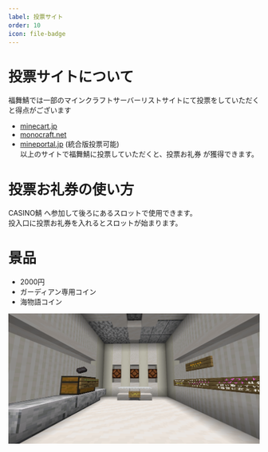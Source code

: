 ```yaml
---
label: 投票サイト
order: 10
icon: file-badge
---
```


# 投票サイトについて
福舞鯖では一部のマインクラフトサーバーリストサイトにて投票をしていただくと得点がございます

- [minecart.jp](https://minecraft.jp/servers/620fbb8ad0215b5c57000000)
- [monocraft.net](https://monocraft.net/servers/Va3QZtlG4PWdAq005iLt)
- [mineportal.jp](https://mineportal.jp/servers/clrf6dzw40000vwo2vqzopyu6) (統合版投票可能) <br>
以上のサイトで福舞鯖に投票していただくと、投票お礼券 が獲得できます。


# 投票お礼券の使い方
CASINO鯖 へ参加して後ろにあるスロットで使用できます。 <br>
投入口に投票お礼券を入れるとスロットが始まります。


# 景品
- 2000円
- ガーディアン専用コイン
- 海物語コイン

![](images/votesite/1.png)